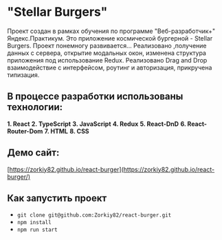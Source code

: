 #  "Stellar Burgers"

Проект создан в рамках обучения по программе "Веб-разработчик+" Яндекс.Практикум.
Это приложение космической бургерной - Stellar Burgers.
Проект понемногу развивается...
Реализовано ,получение данных с сервера, открытие модальных окон, изменена структура приложения
под использование Redux. Реализовано Drag and Drop взаимодействие с интерфейсом, роутинг и авторизация, прикручена типизация.

## В процессе разработки использованы технологии:

**1. React**
**2. TypeScript**
**3. JavaScript**
**4. Redux**
**5. React-DnD**
**6. React-Router-Dom**
**7. HTML**
**8. CSS**

## Демо сайт: 

[https://zorkiy82.github.io/react-burger](https://zorkiy82.github.io/react-burger/)

## Как запустить проект
- `git clone git@github.com:Zorkiy82/react-burger.git`
- `npm install`
- `npm run start`
